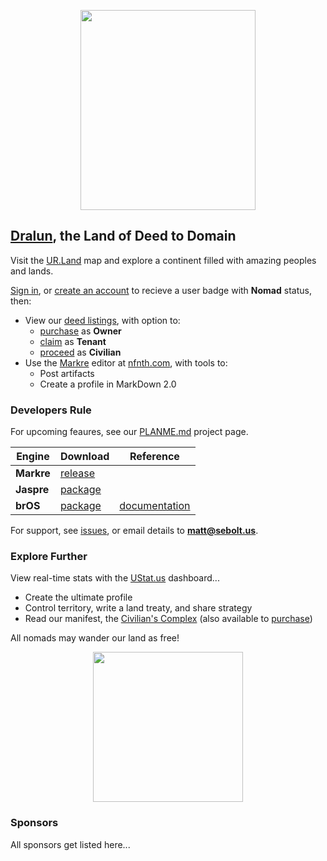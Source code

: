 
<p align="center"><img src="https://github.com/nfnth/res/raw/main/site/bird.png" width="280" height="320" /></p>
  
## [Dralun](https://dralun.com), the Land of Deed to Domain

Visit the [UR.Land](https://ur.land) map and explore a continent filled with amazing peoples and lands. 

[Sign in](), or [create an account]() to recieve a user badge with **Nomad** status, then:

- View our [deed listings](https://github.com/nfnth/nfnth/blob/master/doc/DEED.md), with option to:
  - [purchase]() as **Owner**
  - [claim]() as **Tenant**
  - [proceed]() as **Civilian**
- Use the [Markre](https://github.com/nfnth/nfnth/blob/master/doc/MATTDOWN.md) editor at [nfnth.com](https://nfnth.com), with tools to: 
  - Post artifacts
  - Create a profile in MarkDown 2.0
 
### Developers Rule

For upcoming feaures, see our [PLANME.md](https://github.com/users/nfnth/projects/3) project page.

|**Engine**|**Download**|**Reference**|
|-|-|-|
|**Markre**|[release]()||
|**Jaspre**|[package]()||
|**brOS**|[package]()|[documentation](https://github.com/nfnth/nfnth/blob/master/doc/BROS.md)|

For support, see [issues](https://github.com/nfnth/nfnth/issues), or email details to **matt@sebolt.us**.

### Explore Further

View real-time stats with the [UStat.us](https://ustat.us) dashboard...

- Create the ultimate profile
- Control territory, write a land treaty, and share strategy
- Read our manifest, the [Civilian's Complex](https://github.com/nfnth/nfnth/blob/master/doc/CC.md) (also available to [purchase]())

All nomads may wander our land as free!

<p align="center"><img src="https://github.com/nfnth/res/raw/main/site/fox.png" width="240" height="240" /></p>

### Sponsors

All sponsors get listed here...
